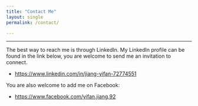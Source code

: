 ```yaml
---
title: "Contact Me"
layout: single
permalink: /contact/

---
```


<hr>

The best way to reach me is through LinkedIn. My LinkedIn profile can be found in the link below, you are welcome to send me an invitation to connect.

  * <a href="https://www.linkedin.com/in/jiang-yifan-72774551" class="btn btn--linkedin" ><i class="fa fa-fw fa-linkedin" aria-hidden="true"></i></a>  <a href="https://www.linkedin.com/in/jiang-yifan-72774551" >https://www.linkedin.com/in/jiang-yifan-72774551</a>   

You are also welcome to add me on Facebook:

  * <a href="https://www.facebook.com/yifan.jiang.92" class="btn btn--facebook"><i class="fa fa-fw fa-facebook" aria-hidden="true"></i></a>   <a href="https://www.facebook.com/yifan.jiang.92" >https://www.facebook.com/yifan.jiang.92</a>
